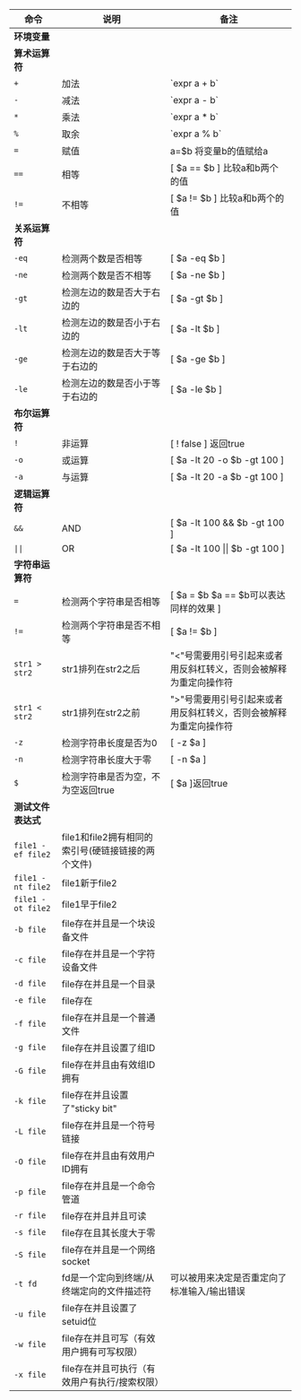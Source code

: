 | 命令 | 说明 | 备注 |
| --- | --- | --- |
| **环境变量** |  |  |
| **算术运算符** |  |  |
| `+` | 加法 | \`expr a + b\` |
| `-` | 减法 | \`expr a - b\` |
| `*` | 乘法 | \`expr a * b\` |
| `%` | 取余 | \`expr a % b\` |
| `=` | 赋值 | a=$b 将变量b的值赋给a |
| `==` | 相等 | [ $a == $b ] 比较a和b两个的值 |
| `!=` | 不相等 | [ $a != $b ] 比较a和b两个的值 |
| **关系运算符** | | |
| `-eq` | 检测两个数是否相等 | [ $a -eq $b ] |
| `-ne` | 检测两个数是否不相等 | [ $a -ne $b ] |
| `-gt` | 检测左边的数是否大于右边的 | [ $a -gt $b ] |
| `-lt` | 检测左边的数是否小于右边的 | [ $a -lt $b ] |
| `-ge` | 检测左边的数是否大于等于右边的 | [ $a -ge $b ] |
| `-le` | 检测左边的数是否小于等于右边的 | [ $a -le $b ] |
| **布尔运算符** |  |  |
| `!` | 非运算 | [ ! false ] 返回true |
| `-o` | 或运算 | [ $a -lt 20 -o $b -gt 100 ] |
| `-a` | 与运算 | [ $a -lt 20 -a $b -gt 100 ] |
| **逻辑运算符** |  |  |
| `&&` | AND | [ $a -lt 100 && $b -gt 100 ] |
| <code>\|\|</code> | OR | [ $a -lt 100 \|\| $b -gt 100 ] |
| **字符串运算符** |  |  |
| `=` | 检测两个字符串是否相等 | [ $a = $b $a == $b可以表达同样的效果 ] |
| `!=` | 检测两个字符串是否不相等 | [ $a != $b ] |
| `str1 > str2` | str1排列在str2之后 | "<"号需要用引号引起来或者用反斜杠转义，否则会被解释为重定向操作符 |
| `str1 < str2` | str1排列在str2之前 | ">"号需要用引号引起来或者用反斜杠转义，否则会被解释为重定向操作符 |
| `-z` | 检测字符串长度是否为0 | [ -z $a ] | 
| `-n` | 检测字符串长度大于零 | [ -n $a ] |
| `$` | 检测字符串是否为空，不为空返回true | [ $a ]返回true |
| **测试文件表达式** |  |  |
| `file1 -ef file2` | file1和file2拥有相同的索引号(硬链接链接的两个文件) |  |
| `file1 -nt file2` | file1新于file2 |  |
| `file1 -ot file2` | file1早于file2 |  |
| `-b file` | file存在并且是一个块设备文件 |  |
| `-c file` | file存在并且是一个字符设备文件 |  |
| `-d file` | file存在并且是一个目录 |  |
| `-e file` | file存在|  |
| `-f file` | file存在并且是一个普通文件 |  |
| `-g file` | file存在并且设置了组ID |  |
| `-G file` | file存在并且由有效组ID拥有 |  |
| `-k file` | file存在并且设置了"sticky bit" |  |
| `-L file` | file存在并且是一个符号链接 |  |
| `-O file` | file存在并且由有效用户ID拥有 |  |
| `-p file` | file存在并且是一个命令管道 |  |
| `-r file` | file存在并且并且可读 |  |
| `-s file` | file存在且其长度大于零 |  |
| `-S file` | file存在并且是一个网络socket |  |
| `-t fd` | fd是一个定向到终端/从终端定向的文件描述符 | 可以被用来决定是否重定向了标准输入/输出错误 |
| `-u file` | file存在并且设置了setuid位 |  |
| `-w file` | file存在并且可写（有效用户拥有可写权限）|  |
| `-x file` | file存在并且可执行（有效用户有执行/搜索权限）|  |